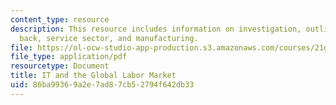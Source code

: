 ```yaml
---
content_type: resource
description: This resource includes information on investigation, outline, looking
  back, service sector, and manufacturing.
file: https://ol-ocw-studio-app-production.s3.amazonaws.com/courses/21g-034-media-education-and-the-marketplace-fall-2005/86ba99369a2e7ad87cb52794f642db33_MIT21G_034F05_itandglobalm.pdf
file_type: application/pdf
resourcetype: Document
title: IT and the Global Labor Market
uid: 86ba9936-9a2e-7ad8-7cb5-2794f642db33
---
```

